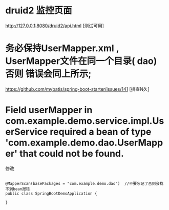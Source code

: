
# druid2 监控页面

http://127.0.0.1:8080/druid2/api.html [测试可用]


# 务必保持UserMapper.xml , UserMapper文件在同一个目录( dao) 否则 错误会同上所示;

https://github.com/mybatis/spring-boot-starter/issues/141 [排查N久]


# Field userMapper in com.example.demo.service.impl.UserService required a bean of type 'com.example.demo.dao.UserMapper' that could not be found.

修改
```

@MapperScan(basePackages = "com.example.demo.dao")  //不要忘记了否则会找不到bean报错
public class SpringBootDemoApplication {

}
```


